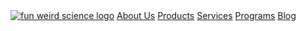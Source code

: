 <div class = 'full'>
<!--     <div class = 'menu-bar'>
      <span class = 'bar'></span>
      <span class = 'bar'></span>
      <span class = 'bar'></span>
    </div> -->
    <div class = 'drop'>
     <a href="{{ "/" | relative_url}}" class = 'brand'><img class = 'logo' src = '{{site.baseurl}}/assets/kit.png' alt = 'fun weird science logo'></a>
    <a href="{{site.baseurl}}/about-us" >About Us</a>
    <a href="{{site.baseurl}}/products" >Products</a>
    <a href="{{site.baseurl}}/services" >Services</a>
    <a href="{{site.baseurl}}/programs" >Programs</a>
    <a href="{{site.baseurl}}/blog" >Blog</a>
    </div>
</div>
